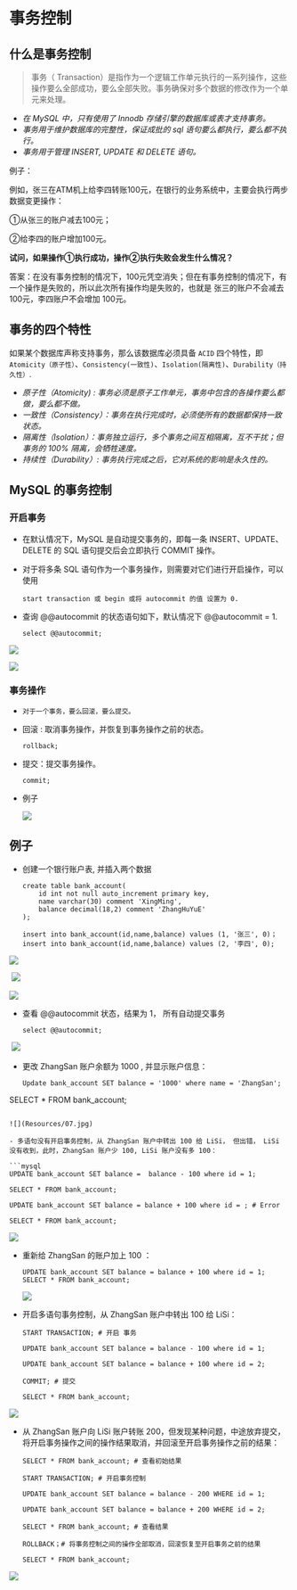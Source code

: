 # 事务控制

## 什么是事务控制

> 事务（ Transaction）是指作为一个逻辑工作单元执行的一系列操作，这些操作要么全部成功，要么全部失败。事务确保对多个数据的修改作为一个单元来处理。

- *在 MySQL 中，只有使用了 Innodb 存储引擎的数据库或表才支持事务。*
- *事务用于维护数据库的完整性，保证成批的 sql 语句要么都执行，要么都不执行。*
- *事务用于管理 INSERT, UPDATE 和 DELETE 语句。*

例子：

例如，张三在ATM机上给李四转账100元，在银行的业务系统中，主要会执行两步数据变更操作：

①从张三的账户减去100元；

②给李四的账户增加100元。

**试问，如果操作①执行成功，操作②执行失败会发生什么情况？**

答案：在没有事务控制的情况下，100元凭空消失；但在有事务控制的情况下，有一个操作是失败的，所以此次所有操作均是失败的，也就是 张三的账户不会减去 100元，李四账户不会增加 100元。

## 事务的四个特性

如果某个数据库声称支持事务，那么该数据库必须具备 `ACID` 四个特性，即 `Atomicity（原子性）`、`Consistency(一致性)`、`Isolation(隔离性)`、`Durability（持久性）`.

- *原子性（Atomicity) : 事务必须是原子工作单元，事务中包含的各操作要么都做，要么都不做。*
- *一致性（Consistency）：事务在执行完成时，必须使所有的数据都保持一致状态。*
- *隔离性（Isolation）：事务独立运行，多个事务之间互相隔离，互不干扰；但事务的 100% 隔离，会牺牲速度。*
- *持续性（Durability）: 事务执行完成之后，它对系统的影响是永久性的。*

## MySQL 的事务控制

### 开启事务

- 在默认情况下，MySQL 是自动提交事务的，即每一条 INSERT、UPDATE、DELETE 的 SQL 语句提交后会立即执行 COMMIT 操作。

- 对于将多条 SQL 语句作为一个事务操作，则需要对它们进行开启操作，可以使用 

  ```mysql
  start transaction 或 begin 或将 autocommit 的值 设置为 0.
  ```

- 查询 @@autocommit 的状态语句如下，默认情况下 @@autocommit = 1.

  ```mysql
  select @@autocommit;
  ```

  

![](Resources/00.jpg)

![](Resources/01.jpg)

### 事务操作

- `对于一个事务，要么回滚，要么提交。`

- 回滚 : 取消事务操作，并恢复到事务操作之前的状态。

  ```mysql
  rollback;
  ```

  

- 提交：提交事务操作。

  ```mysql
  commit;
  ```



- 例子

  ![](Resources/02.jpg)

## 例子

- 创建一个银行账户表, 并插入两个数据

  ```mysql
  create table bank_account(
      id int not null auto_increment primary key,
      name varchar(30) comment 'XingMing',
      balance decimal(18,2) comment 'ZhangHuYuE'
  );
  
  insert into bank_account(id,name,balance) values (1, '张三', 0)；
  insert into bank_account(id,name,balance) values (2, '李四', 0);
  ```

  

![](Resources/03.jpg)

​	![](Resources/04.jpg)

![](Resources/06.jpg)

- 查看  @@autocommit 状态，结果为 1， 所有自动提交事务

  ```mysql
  select @@autocommit;
  ```

   

​	![](Resources/05.jpg)

- 更改 ZhangSan 账户余额为 1000 , 并显示账户信息：

  ```mysql
  Update bank_account SET balance = '1000' where name = 'ZhangSan';
  
SELECT * FROM bank_account;
  ```
  
  ![](Resources/07.jpg)

- 多语句没有开启事务控制，从 ZhangSan 账户中转出 100 给 LiSi， 但出错， LiSi 没有收到，此时，ZhangSan 账户少 100, LiSi 账户没有多 100：

  ```mysql
  UPDATE bank_account SET balance =  balance - 100 where id = 1;
  
  SELECT * FROM bank_account;
  
  UPDATE bank_account SET balance = balance + 100 where id = ; # Error
  
  SELECT * FROM bank_account;
  ```

  

  ![](Resources/08.jpg)

- 重新给 ZhangSan 的账户加上 100 ：

  ```mysql
  UPDATE bank_account SET balance = balance + 100 where id = 1;
  SELECT * FROM bank_account;
  ```

  

  ![](Resources/09.jpg)

- 开启多语句事务控制，从 ZhangSan 账户中转出 100 给 LiSi：

  ```mysql
  START TRANSACTION; # 开启 事务
  
  UPDATE bank_account SET balance = balance - 100 where id = 1;
  
  UPDATE bank_account SET balance = balance + 100 where id = 2;
  
  COMMIT; # 提交
  
  SELECT * FROM bank_account;
  ```

  

![](Resources/10.jpg)

- 从 ZhangSan 账户向 LiSi 账户转账 200，但发现某种问题，中途放弃提交，将开启事务操作之间的操作结果取消，并回滚至开启事务操作之前的结果：

  ```mysql
  SELECT * FROM bank_account; # 查看初始结果
  
  START TRANSACTION; # 开启事务控制
  
  UPDATE bank_account SET balance = balance - 200 WHERE id = 1;
  
  UPDATE bank_account SET balance = balance + 200 WHERE id = 2;
  
  SELECT * FROM bank_account; # 查看结果
  
  ROLLBACK；# 将事务控制之间的操作全部取消，回滚恢复至开启事务之前的结果
  
  SELECT * FROM bank_account;
  ```

  

![](Resources/11.jpg)
